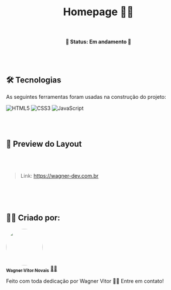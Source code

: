 <h1 align="center">Homepage 👨‍💻</h1>

<br>

<p align="center"></p>
<h4 align="center"> 
	🚧 Status: Em andamento  🚧
</h4>

<br>
<br>

## 🛠 Tecnologias

As seguintes ferramentas foram usadas na construção do projeto:

![HTML5](https://img.shields.io/badge/html5-%23E34F26.svg?style=for-the-badge&logo=html5&logoColor=white)
![CSS3](https://img.shields.io/badge/css3-%231572B6.svg?style=for-the-badge&logo=css3&logoColor=white)
![JavaScript](https://img.shields.io/badge/javascript-%23323330.svg?style=for-the-badge&logo=javascript&logoColor=%23F7DF1E)

<br>
<br>

## 🎨 Preview do Layout

<br>
<br>

>Link: https://wagner-dev.com.br

<br>

<br>
<br>


## 👩‍💻 Criado por:

<a href="https://www.linkedin.com/in/wagner-vitor-novais">
 <img style="border-radius: 50%;" src="https://avatars.githubusercontent.com/u/89936463?s=400&u=e299a61a15d52f1558fb44bd041f81fcbaa06b41&v=4" width="100px;" alt=""/>
 <br />
 <sub><b>Wagner Vitor Novais</b></sub></a> <a href="https://github.com/Tsukhiro" title="Wagner">👩‍💻</a>

<br>

Feito com toda dedicação por Wagner Vitor 👋🏽 Entre em contato!
 

 
